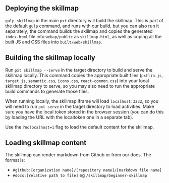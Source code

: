 ## Deploying the skillmap
`gulp skillmap` in the main `pxt` directory will build the skillmap. This is part of the default `gulp` command, and runs with our build, but you can also run it separately; the command builds the skillmap and copies the generated `index.html` file into `webap/public` as `skillmap.html`, as well as coping all the built JS and CSS files into `built/web/skillmap`.

## Building the skillmap locally
Run `pxt skillmap --serve` in the target directory to build and serve the skillmap locally. This command copies the appropriate built files (`pxtlib.js`, `target.js`, `semantic.css`, `icons.css`, `react-common.css`) into your local skillmap directory to serve, so you may also need to run the appropriate build commands to generate those files.

When running locally, the skillmap iframe will load `localhost:3232`, so you will need to run `pxt serve` in the target directory to load activities. Make sure you have the local token stored in the browser session (you can do this by loading the URL with the localtoken one in a separate tab).

Use the `?nolocalhost=1` flag to load the default content for the skillmap.

## Loading skillmap content
The skillmap can render markdown from Github or from our docs. The format is:

- `#github:[organization name]/[repository name]/[markdown file name]`
- `#docs:[relative path to file]` eg `/skillmap/beginner-skillmap`